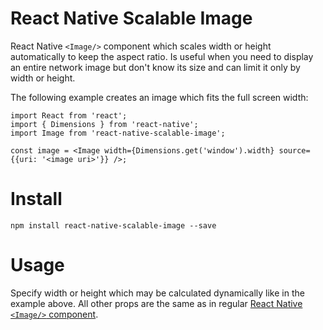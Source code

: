 React Native Scalable Image
===========================
React Native ```<Image/>``` component which scales width or height automatically to keep the aspect ratio. Is useful when you need to display an entire network image but don't know its size and can limit it only by width or height.

The following example creates an image which fits the full screen width:

 ```
import React from 'react';
import { Dimensions } from 'react-native';
import Image from 'react-native-scalable-image';

const image = <Image width={Dimensions.get('window').width} source={{uri: '<image uri>'}} />;
 ```


Install
=======
```npm install react-native-scalable-image --save```


Usage
=====

Specify width or height which may be calculated dynamically like in the example above. All other props are the same as in regular [React Native ```<Image/>``` component](https://facebook.github.io/react-native/docs/image.html).